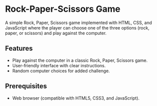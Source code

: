 # Rock-Paper-Scissors Game

A simple Rock, Paper, Scissors game implemented with HTML, CSS, and JavaScript where the player can choose one of the three options (rock, paper, or scissors) and play against the computer.

## Features

- Play against the computer in a classic Rock, Paper, Scissors game.
- User-friendly interface with clear instructions.
- Random computer choices for added challenge.

## Prerequisites

- Web browser (compatible with HTML5, CSS3, and JavaScript).
